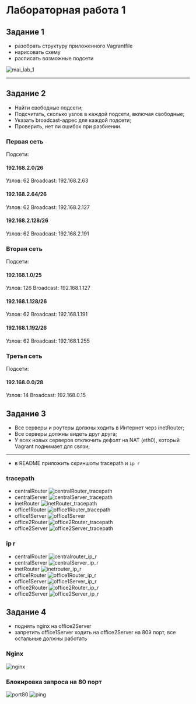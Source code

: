 # Лабораторная работа 1
## Задание 1
- разобрать структуру приложенного Vagrantfile
- нарисовать схему
- расписать возможные подсети

![mai_lab_1](mai_lab_1.png)

---
## Задание 2
- Найти свободные подсети;
- Подсчитать, сколько узлов в каждой подсети, включая свободные;
- Указать broadcast-адрес для каждой подсети;
- Проверить, нет ли ошибок при разбиении.

### Первая сеть
Подсети:

#### 192.168.2.0/26
Узлов: 62
Broadcast: 192.168.2.63

#### 192.168.2.64/26
Узлов: 62
Broadcast: 192.168.2.127

#### 192.168.2.128/26
Узлов: 62
Broadcast: 192.168.2.191

### Вторая сеть
Подсети:

#### 192.168.1.0/25
Узлов: 126
Broadcast: 192.168.1.127

#### 192.168.1.128/26
Узлов: 62
Broadcast: 192.168.1.191

#### 192.168.1.192/26
Узлов: 62
Broadcast: 192.168.1.255

### Третья сеть
Подсети:

#### 192.168.0.0/28
Узлов: 14
Broadcast: 192.168.0.15

## Задание 3

- Все серверы и роутеры должны ходить в Интернет черз inetRouter;
- Все серверы должны видеть друг друга;
- У всех новых серверов отключить дефолт на NAT (eth0), который Vagrant поднимает для связи; 
____________________________________________________________________________________________

- в README приложить скриншоты tracepath и `ip r`

### tracepath
- centralRouter
![centralRouter_tracepath](tracepath/centralRouter_tracepath.png)
- centralServer
![centralServer_tracepath](tracepath/centralServer_tracepath.png)
- inetRouter
![inetRouter_tracepath](tracepath/inetRouter_tracepath.png)
- office1Router
![office1Router_tracepath](tracepath/office1Router_tracepath.png)
- office1Server
![office1Server](tracepath/office1Server.png)
- office2Router
![office2Router_tracepath](tracepath/office2Router_tracepath.png)
- office2Server
![office2Server_tracepath](tracepath/office2Server_tracepath.png)

### ip r

- centralRouter
![centralrouter_ip_r](ip_r/centralrouter_ip_r.png)
- centralServer
![centralServer_ip_r](ip_r/centralServer_ip_r.png)
- inetRouter
![inetrouter_ip_r](ip_r/inetrouter_ip_r.png)
- office1Router
![office1Router_ip_r](ip_r/office1Router_ip_r.png)
- office1Server
![office1Server_ip_r](ip_r/office1Server_ip_r.png)
- office2Router
![office2Router_ip_r](ip_r/office2Router_ip_r.png)
- office2Server
![office2Server_ip_r](ip_r/office2Server_ip_r.png)

## Задание 4
- поднять nginx на officе2Server
- запретить office1Server ходить на office2Server на 80й порт, все остальные должны работать

### Nginx

![nginx](nginx.png)

###  Блокировка запроса на 80 порт
![port80](port80.png)
![ping](ping.png)
